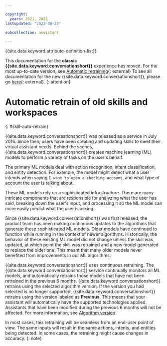 ```yaml
---

copyright:
  years: 2021, 2023
lastupdated: "2023-08-28"

subcollection: assistant

---
```


{{site.data.keyword.attribute-definition-list}}

This documentation for the **classic {{site.data.keyword.conversationshort}}** experience has moved. For the most up-to-date version, see [Automatic retraining](/docs/watson-assistant?topic=watson-assistant-algorithm-version#algorithm-version-auto-retrain){: external} To see all documentation for the new {{site.data.keyword.conversationshort}}, please go [here](https://cloud.ibm.com/docs/watson-assistant){: external}.
{: attention}

# Automatic retrain of old skills and workspaces
{: #skill-auto-retrain}

{{site.data.keyword.conversationshort}} was released as a service in July 2016. Since then, users have been creating and updating skills to meet their virtual assistant needs. Behind the scenes, {{site.data.keyword.conversationshort}} creates machine learning (ML) models to perform a variety of tasks on the user's behalf. 

The primary ML models deal with action recognition, intent classification, and entity detection. For example, the model might detect what a user intends when saying `I want to open a checking account`, and what type of account the user is talking about.

These ML models rely on a sophisticated infrastructure. There are many intricate components that are responsible for analyzing what the user has said, breaking down the user's input, and processing it so the ML model can more easily predict what the user is asking.

Since {{site.data.keyword.conversationshort}} was first released, the product team has been making continuous updates to the algorithms that generate these sophisticated ML models. Older models have continued to function while running in the context of newer algorithms. Historically, the behavior of these existing ML model did not change unless the skill was updated, at which point the skill was retrained and a new model generated to replace the older one. This meant that many older models never benefited from improvements in our ML algorithms.

{{site.data.keyword.conversationshort}} uses continuous retraining. The {{site.data.keyword.conversationshort}} service continually monitors all ML models, and automatically retrains those models that have not been retrained in the previous 6 months. {{site.data.keyword.conversationshort}} retrains using the selected algorithm version. If the version you had selected is no longer supported, {{site.data.keyword.conversationshort}} retrains using the version labeled as **Previous**. This means that your assistant will automatically have the supported technologies applied. Assistants that have been modified during the previous 6 months will not be affected. For more information, see [Algorithm version](/docs/assistant?topic=assistant-algorithm-version).

In most cases, this retraining will be seamless from an end-user point of view. The same inputs will result in the same actions, intents, and entities being detected. In some cases, the retraining might cause changes in accuracy.
{: note}

